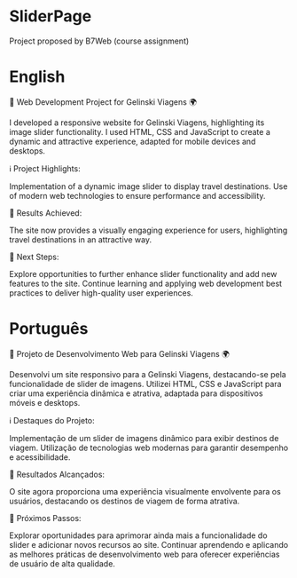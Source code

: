 # SliderPage
 Project proposed by B7Web (course assignment)

# English

🚀 Web Development Project for Gelinski Viagens 🌍

I developed a responsive website for Gelinski Viagens, highlighting its image slider functionality. I used HTML, CSS and JavaScript to create a dynamic and attractive experience, adapted for mobile devices and desktops.

ℹ️ Project Highlights:

Implementation of a dynamic image slider to display travel destinations.
Use of modern web technologies to ensure performance and accessibility.

🌟 Results Achieved:

The site now provides a visually engaging experience for users, highlighting travel destinations in an attractive way.

💼 Next Steps:

Explore opportunities to further enhance slider functionality and add new features to the site.
Continue learning and applying web development best practices to deliver high-quality user experiences.

# Português

🚀 Projeto de Desenvolvimento Web para Gelinski Viagens 🌍

Desenvolvi um site responsivo para a Gelinski Viagens, destacando-se pela funcionalidade de slider de imagens. Utilizei HTML, CSS e JavaScript para criar uma experiência dinâmica e atrativa, adaptada para dispositivos móveis e desktops.

ℹ️ Destaques do Projeto:

Implementação de um slider de imagens dinâmico para exibir destinos de viagem.
Utilização de tecnologias web modernas para garantir desempenho e acessibilidade.

🌟 Resultados Alcançados:

O site agora proporciona uma experiência visualmente envolvente para os usuários, destacando os destinos de viagem de forma atrativa.

💼 Próximos Passos:

Explorar oportunidades para aprimorar ainda mais a funcionalidade do slider e adicionar novos recursos ao site.
Continuar aprendendo e aplicando as melhores práticas de desenvolvimento web para oferecer experiências de usuário de alta qualidade.
